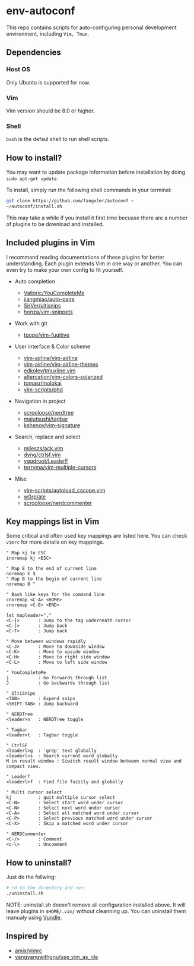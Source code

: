 # env-autoconf

This repo contains scripts for auto-configuring personal development environment,
including `Vim, Tmux`.

## Dependencies

### Host OS

Only Ubuntu is supported for now.

### Vim

Vim version should be 8.0 or higher.

### Shell

`bash` is the defaul shell to run shell scripts.


## How to install?

You may want to update package information before installation by doing
`sudo apt-get update`.

To install, simply run the following shell commands in your terminal:
```bash
git clone https://github.com/fangxlmr/autoconf ~
~/autoconf/install.sh
```

This may take a while if you install it first time becuase there are a number
of plugins to be download and installed.


## Included plugins in Vim

I recommand reading documentations of these plugins for better understanding.
Each plugin extends Vim in one way or another. You can even try to make your 
own config to fit yourself.

- Auto completion
	* [Valloric/YouCompleteMe](https://github.com/Valloric/YouCompleteMe)
	* [jiangmiao/auto-pairs](https://github.com/jiangmiao/auto-pairs)
	* [SirVer/ultisnips](https://github.com/SirVer/ultisnips)
	* [honza/vim-snippets](https://github.com/honza/vim-snippets)

- Work with git
	* [tpope/vim-fugitive](https://github.com/honza/vim-snippets)

- User interface & Color scheme
	* [vim-airline/vim-airline](https://github.com/vim-airline/vim-airline)
	* [vim-airline/vim-airline-themes](https://github.com/vim-airline/vim-airline-themes)
	* [edkolev/tmuxline.vim](https://github.com/edkolev/tmuxline.vim)
	* [altercation/vim-colors-solarized](https://github.com/altercation/vim-colors-solarized)
	* [tomasr/molokai](https://github.com/tomasr/molokai)
	* [vim-scripts/phd](https://github.com/vim-scripts/phd)

- Navigation in project
	* [scrooloose/nerdtree](https://github.com/scrooloose/nerdtree)
	* [majutsushi/tagbar](https://github.com/majutsushi/tagbar)
	* [kshenoy/vim-signature](https://github.com/kshenoy/vim-signature)

- Search, replace and select
	* [mileszs/ack.vim](https://github.com/mileszs/ack.vim)
	* [dyng/ctrlsf.vim](https://github.com/dyng/ctrlsf.vim)
	* [yggdroot/LeaderF](https://github.com/yggdroot/LeaderF)
	* [terryma/vim-multiple-cursors](https://github.com/terryma/vim-multiple-cursors)

- Misc
	* [vim-scripts/autoload_cscope.vim](https://github.com/vim-scripts/autoload_cscope.vim)
	* [w0rp/ale](https://github.com/w0rp/ale)
	* [scrooloose/nerdcommenter](https://github.com/scrooloose/nerdcommenter)


## Key mappings list in Vim

Some critical and often used key mappings are listed here. You can check
`vimrc` for more details on key mappings.
```
" Map kj to ESC
inoremap kj <ESC>

" Map E to the end of current line
noremap E $
" Map B to the begin of current line
noremap B ^

" Bash like keys for the command line
cnoremap <C-A> <HOME>
cnoremap <C-E> <END>

let mapleader=","
<C-]>       : Jump to the tag underneath cursor
<C-[>       : Jump back
<C-T>       : Jump back

" Move between windows rapidly
<C-J>       : Move to downside window
<C-K>       : Move to upside window
<C-H>       : Move to right side window
<C-L>       : Move to left side window

" YouCompleteMe
j           : Go forwards through list
J           : Go backwards through list

" UltiSnips
<TAB>       : Expend snips
<SHIFT-TAB> : Jump backward

" NERDTree
<leader>n   : NERDTree toggle

" Tagbar
<leader>t   : Tagbar toggle

" CtrlSF
<leaderl>g  : 'grep' text globally
<leaderl>s  : Search current word globally
M in result window : Siwitch result window between normal view and compact view.

" Leaderf
<leaderl>f  : Find file fuzzily and globally

" Multi cursor select
kj          : quit multiple cursor select
<C-N>       : Select start word under cursor
<C-N>       : Select next word under cursor
<C-A>       : Select all matched word under cursor
<C-P>       : Select previous matched word under cursor
<C-X>       : Skip a matched word under cursor

" NERDCommenter
<C-/>       : Comment
<c-\>       : Uncomment
```


## How to uninstall?

Just do the follwing:
```bash
# cd to the directory and run:
./uninstall.sh
```
NOTE: uninstall.sh doesn't remove all configuration installed above. It will
leave plugins in `$HOME/.vim/` without cleanning up.
You can uninstall them manualy using [Vundle](https://github.com/VundleVim/Vundle.vim).


## Inspired by

- [amix/vimrc](https://github.com/amix/vimrc)
- [yangyangwithgnu/use_vim_as_ide](https://github.com/yangyangwithgnu/use_vim_as_ide)
